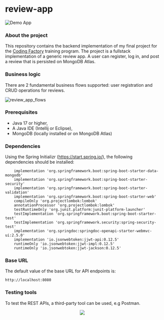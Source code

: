 # review-app
![Demo App](https://img.shields.io/badge/demo_app-blue)

### About the project
This repository contains the backend implementation of my final project for the [Coding Factory](https://codingfactory.aueb.gr/) training program. The project is a fullstack implementation of a generic review app. A user can register, log in, and post a review that is persisted on MongoDB Atlas. 

### Business logic

There are 2 fundamental business flows supported: user registration and CRUD operations for reviews.


![review_app_flows](https://github.com/geozi/review-app/assets/153010644/656733d4-9ed2-4232-ba61-1d2c2ca8f181)

### Prerequisites

* Java 17 or higher,
* A Java IDE (Intellij or Eclipse),
* MongoDB (locally installed or on MongoDB Atlas)

### Dependencies

Using the Spring Initializr (https://start.spring.io/), the following dependencies should be installed:

```
	implementation 'org.springframework.boot:spring-boot-starter-data-mongodb'
	implementation 'org.springframework.boot:spring-boot-starter-security'
	implementation 'org.springframework.boot:spring-boot-starter-validation'
	implementation 'org.springframework.boot:spring-boot-starter-web'
	compileOnly 'org.projectlombok:lombok'
	annotationProcessor 'org.projectlombok:lombok'
	testRuntimeOnly 'org.junit.platform:junit-platform-launcher'
	testImplementation 'org.springframework.boot:spring-boot-starter-test'
	testImplementation 'org.springframework.security:spring-security-test'
	implementation 'org.springdoc:springdoc-openapi-starter-webmvc-ui:2.5.0'
	implementation 'io.jsonwebtoken:jjwt-api:0.12.5'
	runtimeOnly 'io.jsonwebtoken:jjwt-impl:0.12.5'
	runtimeOnly 'io.jsonwebtoken:jjwt-jackson:0.12.5'
```
### Base URL

The default value of the base URL for API endpoints is:

```
http://localhost:8080
```

### Testing tools

To test the REST APIs, a third-party tool can be used, e.g Postman.


<p align="center">
  <a href="https://skillicons.dev">
    <img src="https://skillicons.dev/icons?i=java,gradle,spring,mongo,postman&theme=light" />
  </a>
</p>
